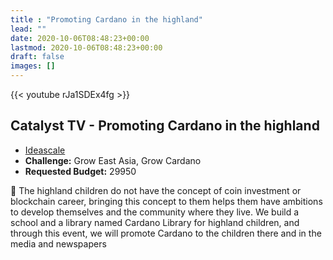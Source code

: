 ```yaml
---
title : "Promoting Cardano in the highland"
lead: ""
date: 2020-10-06T08:48:23+00:00
lastmod: 2020-10-06T08:48:23+00:00
draft: false
images: []
---
```


{{<  youtube rJa1SDEx4fg >}}

## Catalyst TV - Promoting Cardano in the highland

- [Ideascale](https://cardano.ideascale.com/c/idea/418462)
- **Challenge:** Grow East Asia, Grow Cardano
- **Requested Budget:** 29950

🌟 The highland children do not have the concept of coin investment or blockchain career, bringing this concept to them helps them have ambitions to develop themselves and the community where they live. We build a school and a library named Cardano Library for highland children, and through this event, we will promote Cardano to the children there and in the media and newspapers



